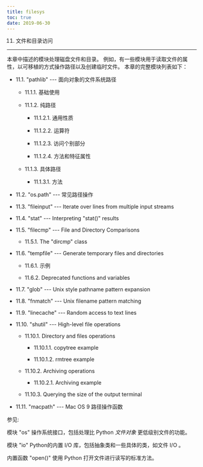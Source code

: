```yaml
---
title: filesys
toc: true
date: 2019-06-30
---
```

11. 文件和目录访问
******************

本章中描述的模块处理磁盘文件和目录。 例如，有一些模块用于读取文件的属
性，以可移植的方式操作路径以及创建临时文件。 本章的完整模块列表如下：

* 11.1. "pathlib" --- 面向对象的文件系统路径

  * 11.1.1. 基础使用

  * 11.1.2. 纯路径

    * 11.1.2.1. 通用性质

    * 11.1.2.2. 运算符

    * 11.1.2.3. 访问个别部分

    * 11.1.2.4. 方法和特征属性

  * 11.1.3. 具体路径

    * 11.1.3.1. 方法

* 11.2. "os.path" --- 常见路径操作

* 11.3. "fileinput" --- Iterate over lines from multiple input
  streams

* 11.4. "stat" --- Interpreting "stat()" results

* 11.5. "filecmp" --- File and Directory Comparisons

  * 11.5.1. The "dircmp" class

* 11.6. "tempfile" --- Generate temporary files and directories

  * 11.6.1. 示例

  * 11.6.2. Deprecated functions and variables

* 11.7. "glob" --- Unix style pathname pattern expansion

* 11.8. "fnmatch" --- Unix filename pattern matching

* 11.9. "linecache" --- Random access to text lines

* 11.10. "shutil" --- High-level file operations

  * 11.10.1. Directory and files operations

    * 11.10.1.1. copytree example

    * 11.10.1.2. rmtree example

  * 11.10.2. Archiving operations

    * 11.10.2.1. Archiving example

  * 11.10.3. Querying the size of the output terminal

* 11.11. "macpath" --- Mac OS 9 路径操作函数

参见:

  模块 "os"
     操作系统接口，包括处理比 Python *文件对象* 更低级别文件的功能。

  模块 "io"
     Python的内置 I/O 库，包括抽象类和一些具体的类，如文件 I/O 。

  内置函数 "open()"
     使用 Python 打开文件进行读写的标准方法。

